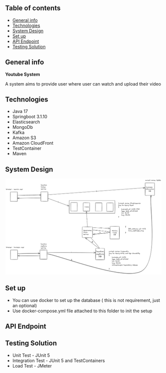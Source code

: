 ## Table of contents
* [General info](#general-info)
* [Technologies](#technologies)
* [System Design](#system-design)
* [Set up](#set-up)
* [API Endpoint](#api-endpoint)
* [Testing Solution](#testing-solution)

## General info
**Youtube System**

A system aims to provide user where user can watch and upload their video

## Technologies
* Java 17
* Springboot 3.1.10
* Elasticsearch
* MongoDb
* Kafka
* Amazon S3
* Amazon CloudFront
* TestContainer
* Maven

## System Design
![System Design](https://github.com/trungdq2295/system-design/blob/main/proximity-system/proximity.png)

## Set up
* You can use docker to set up the database ( this is not requirement, just an optional)
* Use docker-compose.yml file attached to this folder to init the setup

## API Endpoint


## Testing Solution
* Unit Test - JUnit 5
* Integration Test - JUnit 5 and TestContainers
* Load Test - JMeter



